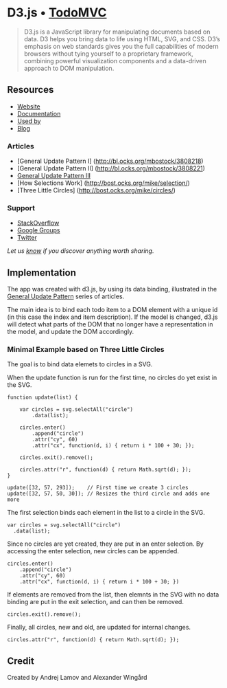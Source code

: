# D3.js • [TodoMVC](http://todomvc.com)

> D3.js is a JavaScript library for manipulating documents based on
  data. D3 helps you bring data to life using HTML, SVG, and CSS. D3’s
  emphasis on web standards gives you the full capabilities of modern
  browsers without tying yourself to a proprietary framework,
  combining powerful visualization components and a data-driven
  approach to DOM manipulation.


## Resources

- [Website](http://www.d3js.org)
- [Documentation](https://github.com/mbostock/d3/wiki)
- [Used by](https://github.com/mbostock/d3/wiki/Gallery#examples)
- [Blog](http://bost.ocks.org/mike/)

### Articles

- [General Update Pattern I] (http://bl.ocks.org/mbostock/3808218)
- [General Update Pattern II] (http://bl.ocks.org/mbostock/3808221)
- [General Update Pattern III](http://bl.ocks.org/mbostock/3808234)
- [How Selections Work] (http://bost.ocks.org/mike/selection/)
- [Three Little Circles] (http://bost.ocks.org/mike/circles/)

### Support

- [StackOverflow](http://stackoverflow.com/questions/tagged/d3.js)
- [Google Groups](https://groups.google.com/forum/#!forum/d3-js)
- [Twitter](https://twitter.com/mbostock)

*Let us [know](https://github.com/tastejs/todomvc/issues) if you
 discover anything worth sharing.*


## Implementation

The app was created with d3.js, by using its data binding, illustrated
in the [General Update Pattern](http://bl.ocks.org/mbostock/3808218)
series of articles.

The main idea is to bind each todo item to a DOM element with a
unique id (in this case the index and item description). If the model
is changed, d3.js will detect what parts of the DOM that no longer
have a representation in the model, and update the DOM accordingly.

### Minimal Example based on Three Little Circles

The goal is to bind data elemets to circles in a SVG.

When the update function is run for the first time, no circles do yet exist in the SVG. 

```
function update(list) {

	var circles = svg.selectAll("circle")
		.data(list);

	circles.enter()
		.append("circle")
		.attr("cy", 60)
		.attr("cx", function(d, i) { return i * 100 + 30; });
		
	circles.exit().remove();

	circles.attr("r", function(d) { return Math.sqrt(d); });
}

update([32, 57, 293]);    // First time we create 3 circles
update([32, 57, 50, 30]); // Resizes the third circle and adds one more

```

The first selection binds each element in the list to a circle in the SVG. 

```
var circles = svg.selectAll("circle")
  .data(list);
```

Since no circles are yet created, they are put in an enter selection. By accessing the enter selection, new circles can be appended.

```
circles.enter()
	.append("circle")
	.attr("cy", 60)
	.attr("cx", function(d, i) { return i * 100 + 30; })
```

If elements are removed from the list, then elemnts in the SVG with no data binding are put in the exit selection, and can then be removed.

```
circles.exit().remove();
```

Finally, all circles, new and old, are updated for internal changes.

```
circles.attr("r", function(d) { return Math.sqrt(d); });
```

## Credit

Created by Andrej Lamov and Alexander Wingård
